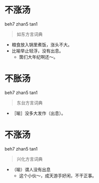 # 不涨汤
beh7 zhan5 tan1
> 如东方言词典
- 粮食放入锅里煮饭，涨头不大。
- 比喻举止轻浮，没有出息。
  - 箇们大年纪啊还～。

# 不胀汤
beh7 zhan5 tan1
> 东台方言词典
- ［喻］没多大发作（出息）。

# 不涨汤
beh7 zhan5 tan1
> 兴化方言词典
- （喻）谓人没有出息
  - 这个小伙～，成天游手好闲，不干正事。
